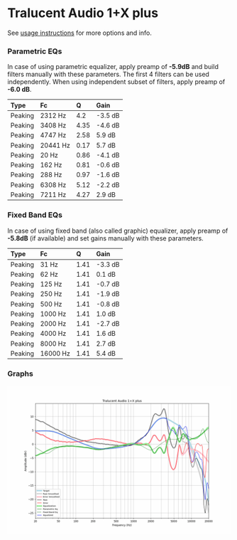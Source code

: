 # Tralucent Audio 1+X plus
See [usage instructions](https://github.com/jaakkopasanen/AutoEq#usage) for more options and info.

### Parametric EQs
In case of using parametric equalizer, apply preamp of **-5.9dB** and build filters manually
with these parameters. The first 4 filters can be used independently.
When using independent subset of filters, apply preamp of **-6.0 dB**.

| Type    | Fc       |    Q | Gain    |
|:--------|:---------|:-----|:--------|
| Peaking | 2312 Hz  | 4.2  | -3.5 dB |
| Peaking | 3408 Hz  | 4.35 | -4.6 dB |
| Peaking | 4747 Hz  | 2.58 | 5.9 dB  |
| Peaking | 20441 Hz | 0.17 | 5.7 dB  |
| Peaking | 20 Hz    | 0.86 | -4.1 dB |
| Peaking | 162 Hz   | 0.81 | -0.6 dB |
| Peaking | 288 Hz   | 0.97 | -1.6 dB |
| Peaking | 6308 Hz  | 5.12 | -2.2 dB |
| Peaking | 7211 Hz  | 4.27 | 2.9 dB  |

### Fixed Band EQs
In case of using fixed band (also called graphic) equalizer, apply preamp of **-5.8dB**
(if available) and set gains manually with these parameters.

| Type    | Fc       |    Q | Gain    |
|:--------|:---------|:-----|:--------|
| Peaking | 31 Hz    | 1.41 | -3.3 dB |
| Peaking | 62 Hz    | 1.41 | 0.1 dB  |
| Peaking | 125 Hz   | 1.41 | -0.7 dB |
| Peaking | 250 Hz   | 1.41 | -1.9 dB |
| Peaking | 500 Hz   | 1.41 | -0.8 dB |
| Peaking | 1000 Hz  | 1.41 | 1.0 dB  |
| Peaking | 2000 Hz  | 1.41 | -2.7 dB |
| Peaking | 4000 Hz  | 1.41 | 1.6 dB  |
| Peaking | 8000 Hz  | 1.41 | 2.7 dB  |
| Peaking | 16000 Hz | 1.41 | 5.4 dB  |

### Graphs
![](./Tralucent%20Audio%201+X%20plus.png)